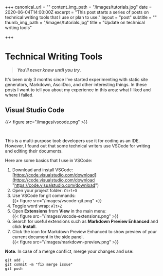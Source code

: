 +++
canonical_url = ""
content_img_path = "/images/tutorials.jpg"
date = 2020-06-04T14:00:00Z
excerpt = "This post starts a series of posts on technical writing tools that I use or plan to use."
layout = "post"
subtitle = ""
thumb_img_path = "/images/tutorials.jpg"
title = "Update on technical writing tools"

+++
# Technical Writing Tools

> **_You_**'**_ll never know until you try_**.

It's been only 3 months since I've started experimenting with static site generators, Markdown, AsciiDoc, and other interesting things. In these posts I want to tell you about my experience in this area: what I liked and where I failed.

## Visual Studio Code

{{< figure src="/images/vscode.png" >}}

<br>

This is a multi-purpose tool: developers use it for coding as an IDE. However, I found out that some technical writers use VSCode for writing and editing their documents.

Here are some basics that I use in VSCode:

1. Download and install VSCode:  
   [https://code.visualstudio.com/download](https://code.visualstudio.com/download "https://code.visualstudio.com/download")
2. Open your project folder: `Ctrl+O`
3. Use VSCode for git commands:  
    {{< figure src="/images/vscode-git.png" >}}
4. Toggle word wrap: `Alt+Z`
5. Open **Extensions** from **View** in the main menu:  
   {{< figure src="/images/vscode-extensions.png" >}}
6. Search for useful extensions such as **Markdown Preview Enhanced** and click **Install**.
7. Click the icon for Markdown Preview Enhanced to show preview of your current document in the side panel.  
   {{< figure src="/images/markdown-preview.png" >}}

**Note.** In case of a merge conflict, merge your changes and use:

    git add .
    git commit -m "fix merge issue"
    git push